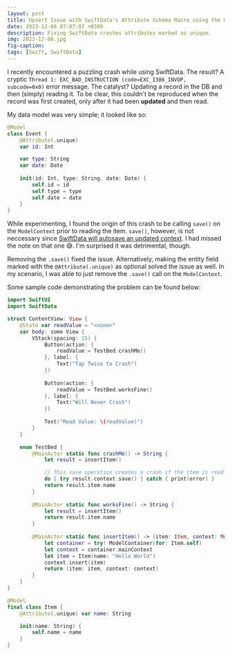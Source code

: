 ```yaml
---
layout: post
title: Upsert Issue with SwiftData's Attribute Schema Macro using the Unique Option 
date: 2023-12-08 07:07:07 +0300
description: Fixing SwiftData crashes attributes marked as unique.
img: 2023-12-08.jpg
fig-caption:
tags: [Swift, SwiftData]
---
```

I recently encountered a puzzling crash while using SwiftData. The result? A cryptic `Thread 1: EXC_BAD_INSTRUCTION (code=EXC_I386_INVOP, subcode=0x0)` error message. The catalyst? Updating a record in the DB and then (simply) reading it. To be clear, this couldn't be reproduced when the record was first created, only after it had been **updated** and then read.

My data model was very simple; it looked like so:

```swift
@Model
class Event {
    @Attribute(.unique)
    var id: Int

    var type: String
    var date: Date
        
    init(id: Int, type: String, date: Date) {
        self.id = id
        self.type = type
        self.date = date
    }
}

```

While experimenting, I found the origin of this crash to be calling `save()` on the `ModelContext` prior to reading the item. `save()`, however, is not neccessary since [SwiftData will autosave an updated context](https://developer.apple.com/documentation/swiftdata/adding-and-editing-persistent-data-in-your-app).  I had missed the note on that one 😅. I'm surprised it was detrimental, though.

Removing the `.save()` fixed the issue. Alternatively, making the entity field marked with the `@Attribute(.unique)` as optional solved the issue as well. In my scenario, I was able to just remove the `.save()` call on the `ModelContext`.

Some sample code demonstrating the problem can be found below:

```swift
import SwiftUI
import SwiftData

struct ContentView: View {
    @State var readValue = "<none>"
    var body: some View {
        VStack(spacing: 15) {
            Button(action: {
                readValue = TestBed.crashMe()
            }, label: {
                Text("Tap Twice to Crash")
            })
            
            Button(action: {
                readValue = TestBed.worksFine()
            }, label: {
                Text("Will Never Crash")
            })
            
            Text("Read Value: \(readValue)")
        }
    }

    enum TestBed {
        @MainActor static func crashMe() -> String {
            let result = insertItem()

            // This save operation creates a crash if the item is read
            do { try result.context.save() } catch { print(error) }  
            return result.item.name
        }
        
        @MainActor static func worksFine() -> String {
            let result = insertItem()
            return result.item.name
        }
        
        @MainActor static func insertItem() -> (item: Item, context: ModelContext) {
            let container = try! ModelContainer(for: Item.self)
            let context = container.mainContext
            let item = Item(name: "Hello World")
            context.insert(item)
            return (item: item, context: context)
        }
    }
}

@Model
final class Item {
    @Attribute(.unique) var name: String

    init(name: String) {
        self.name = name
    }
}

```
